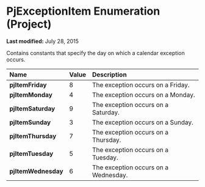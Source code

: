 
# PjExceptionItem Enumeration (Project)

 **Last modified:** July 28, 2015

Contains constants that specify the day on which a calendar exception occurs.


|**Name**|**Value**|**Description**|
|:-----|:-----|:-----|
| **pjItemFriday**|8|The exception occurs on a Friday.|
| **pjItemMonday**|4|The exception occurs on a Monday.|
| **pjItemSaturday**|9|The exception occurs on a Saturday.|
| **pjItemSunday**|3|The exception occurs on a Sunday.|
| **pjItemThursday**|7|The exception occurs on a Thursday.|
| **pjItemTuesday**|5|The exception occurs on a Tuesday.|
| **pjItemWednesday**|6|The exception occurs on a Wednesday.|
